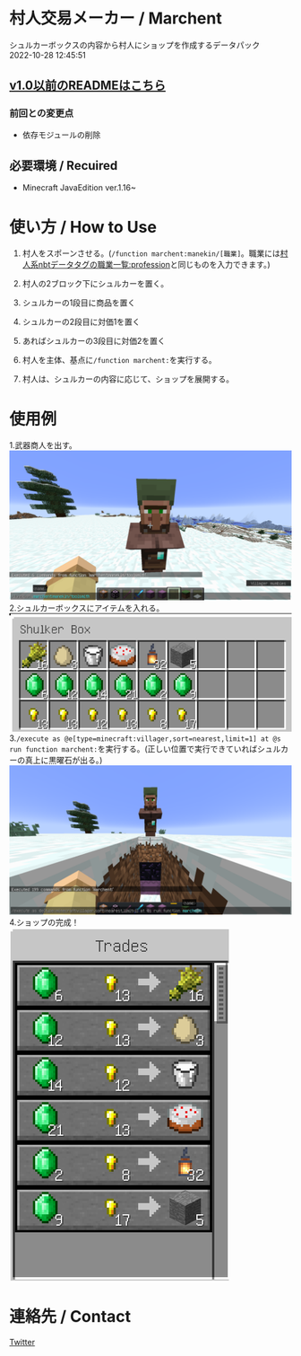 
# 村人交易メーカー / Marchent
シュルカーボックスの内容から村人にショップを作成するデータパック <br />
2022-10-28 12:45:51
## [v1.0以前のREADMEはこちら](README_old.md)
### 前回との変更点
-   依存モジュールの削除

## 必要環境 / Recuired
- Minecraft JavaEdition ver.1.16~

# 使い方 / How to Use
1. 村人をスポーンさせる。(``/function marchent:manekin/[職業]``。職業には[村人系nbtデータタグの職業一覧:profession](https://minecraftjapan.miraheze.org/wiki/%E3%82%B3%E3%83%9E%E3%83%B3%E3%83%89/%E3%83%87%E3%83%BC%E3%82%BF%E3%82%BF%E3%82%B0/%E3%82%A8%E3%83%B3%E3%83%86%E3%82%A3%E3%83%86%E3%82%A3#%E6%9D%91%E4%BA%BA%E7%B3%BB%E5%85%B1%E9%80%9A)と同じものを入力できます。)<br/>

2. 村人の2ブロック下にシュルカーを置く。
3. シュルカーの1段目に商品を置く
4. シュルカーの2段目に対価1を置く
5. あればシュルカーの3段目に対価2を置く
6. 村人を主体、基点に``/function marchent:``を実行する。
7. 村人は、シュルカーの内容に応じて、ショップを展開する。

# 使用例
1.武器商人を出す。<br />
![sample1](/img/sample1.png)<br />
2.シュルカーボックスにアイテムを入れる。<br />
![sample2](/img/sample2.png)<br />
3.``/execute as @e[type=minecraft:villager,sort=nearest,limit=1] at @s run function marchent:``を実行する。(正しい位置で実行できていればシュルカーの真上に黒曜石が出る。)<br />
![sample3](/img/sample3.png)<br />
4.ショップの完成！<br />
![sample3](/img/sample4.png)<br />

# 連絡先 / Contact
[Twitter](https://twitter.com/Lit_to_)
